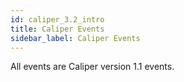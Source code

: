 ```yaml
---
id: caliper_3.2_intro
title: Caliper Events
sidebar_label: Caliper Events
---
```


All events are Caliper version 1.1 events.
